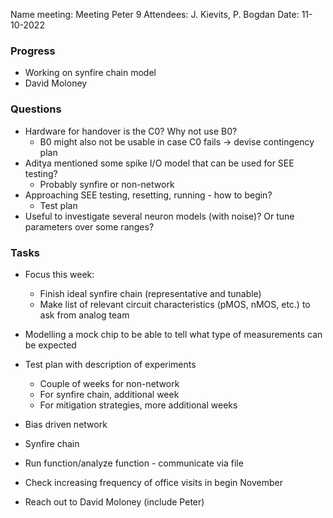 Name meeting: Meeting Peter 9
Attendees: J. Kievits, P. Bogdan
Date: 11-10-2022 

### Progress
- Working on synfire chain model
- David Moloney

### Questions
- Hardware for handover is the C0? Why not use B0?
	- B0 might also not be usable in case C0 fails -> devise contingency plan
- Aditya mentioned some spike I/O model that can be used for SEE testing?
	- Probably synfire or non-network
- Approaching SEE testing, resetting, running - how to begin?
	- Test plan
- Useful to investigate several neuron models (with noise)? Or tune parameters over some ranges?

### Tasks
- Focus this week:
	- Finish ideal synfire chain (representative and tunable)
	- Make list of relevant circuit characteristics (pMOS, nMOS, etc.) to ask from analog team
- Modelling a mock chip to be able to tell what type of measurements can be expected
- Test plan with description of experiments
	- Couple of weeks for non-network
	- For synfire chain, additional week
	- For mitigation strategies, more additional weeks

- Bias driven network
- Synfire chain
- Run function/analyze function - communicate via file

- Check increasing frequency of office visits in begin November

- Reach out to David Moloney (include Peter)